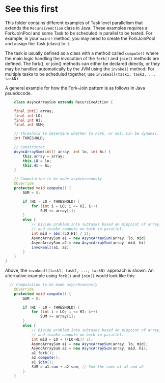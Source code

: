# See this first
This folder contains different examples of Task level parallelism that extends the `RecursiveAction` class in Java. These examples requires a ForkJoinPool and some Task to be scheduled in parallel to be tested. For example, in your `main()` method, you may need to create the ForkJoinPool and assign the Task (class) to it. 

The task is usually defined as a class with a method called `compute()` where the main logic handling the invocation of the `fork()` and `join()` methods are defined. The fork(), or join() methods can either be declared directly, or they may be handled automatically by the JVM using the `invoke()` method. For multiple tasks to be scheduled together, use `invokeall(task1, task2, ... taskN)`

A general example for how the Fork-Join pattern is as follows in Java psuedocode.

```java
    class AsyncArraySum extends RecursiveAction {

    final int[] array;
    final int LO;
    final int HI;
    final int SUM; 

    // Threshold to determine whether to Fork, or not. Can be dynamic.
    int THRESHOLD;

    // Constructor 
    AsyncArraySum(int[] array, int lo, int hi) {
        this.array = array;
        this.LO = lo;
        this.HI = hi;
    }

    // Computation to be made asynchronously
    @Override
    protected void compute() {
        SUM = 0;

        if (HI - LO < THRESHOLD) {
            for (int i = LO; i <= HI; i++)
                SUM += array[i];
        }
        else {
            // Divide problem into subtasks based on midpoint of array,
            // and invoke compute on both in parallel.
            int mid = abs((LO-HI) / 2); 
            AsyncArraySum a1 = new AsyncArraySum(array, lo, mid)
            AsyncArraySum a2 = new AsyncArraySum(array, mid, hi)
            invokeall(a1, a2);
        }
    }
}
```

Above, the `invokeall(task1, task2, ..., taskN) `approach is shown. An alternative example using `fork()` and `join()` would look like this: 

```java
  // Computation to be made asynchronously
    @Override
    protected void compute() {
        SUM = 0;

        if (HI - LO < THRESHOLD) {
            for (int i = LO; i <= HI; i++)
                SUM += array[i];
        }
        else {
            // Divide problem into subtasks based on midpoint of array,
            // and invoke compute on both in parallel.
            int mid = LO + ((LO-HI)/ 2);
            AsyncArraySum a1 = new AsyncArraySum(array, lo, mid);
            AsyncArraySum a2 = new AsyncArraySum(array, mid, hi);
            a1.fork();
            a2.compute();
            a1.join();
            SUM = a1.sum + a2.sum; // Sum the sums of a1 and a2
        }
    }
```

